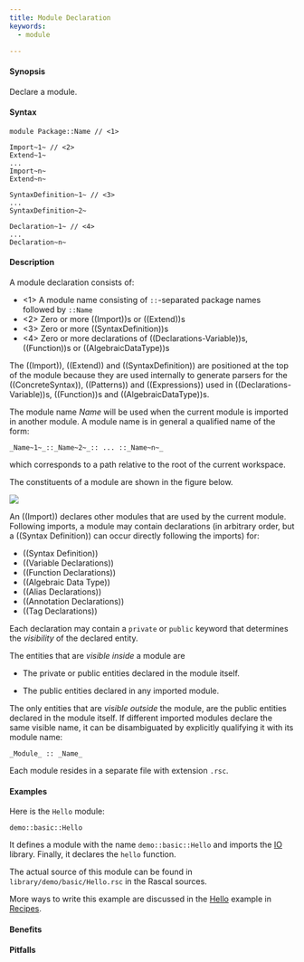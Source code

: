 ```yaml
---
title: Module Declaration
keywords:
  - module

---
```


#### Synopsis

Declare a module.

#### Syntax

```rascal
module Package::Name // <1>

Import~1~ // <2>
Extend~1~ 
...
Import~n~
Extend~n~

SyntaxDefinition~1~ // <3>
...
SyntaxDefinition~2~

Declaration~1~ // <4>
...
Declaration~n~
```

#### Description

A module declaration consists of:

* <1>  A module name consisting of `::`-separated package names followed by `::Name`
* <2> Zero or more ((Import))s or ((Extend))s
* <3> Zero or more ((SyntaxDefinition))s
* <4> Zero or more declarations of ((Declarations-Variable))s, ((Function))s or ((AlgebraicDataType))s

The ((Import)), ((Extend)) and ((SyntaxDefinition)) are positioned at the top of the module because they are used internally to generate parsers for the ((ConcreteSyntax)), ((Patterns)) and ((Expressions)) used in ((Declarations-Variable))s, ((Function))s and ((AlgebraicDataType))s.

The module name _Name_ will be used when the current module is imported in another module. 
A module name is in general a qualified name of the form:
```rascal
_Name~1~_::_Name~2~_:: ... ::_Name~n~_
```
which corresponds to a path relative to the root of the current workspace.

The constituents of a module are shown in the figure below.

![]((module-parts.png))


An ((Import)) declares other modules that are used by the current module.
Following imports, a module may contain declarations (in arbitrary order, but a ((Syntax Definition)) can
occur directly following the imports) for:

*  ((Syntax Definition))
*  ((Variable Declarations))
*  ((Function Declarations))
*  ((Algebraic Data Type))
*  ((Alias Declarations))
*  ((Annotation Declarations))
*  ((Tag Declarations))


Each declaration may contain a `private` or `public` keyword that determines 
the _visibility_ of the declared entity. 

The entities that are _visible inside_ a module are

*  The private or public entities declared in the module itself.

*  The public entities declared in any imported module.


The only entities that are _visible outside_ the module, are the public entities declared in the module itself. If different imported modules declare the same visible name, it can be disambiguated by explicitly qualifying it with its module name:

```rascal
_Module_ :: _Name_
```

Each module resides in a separate file with extension `.rsc`.

#### Examples

Here is the `Hello` module:

```rascal-include
demo::basic::Hello
```

                
It defines a module with the name `demo::basic::Hello` and imports the [IO]((Library:module:IO)) library.
Finally, it declares the `hello` function.

The actual source of this module can be found in `library/demo/basic/Hello.rsc` in the Rascal sources.

More ways to write this example are discussed in the [Hello](/docs/Recipes/Basic/Hello/) example in [Recipes](/docs/Recipes/).

#### Benefits

#### Pitfalls

